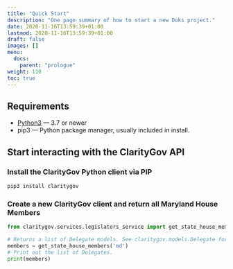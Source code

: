 ```yaml
---
title: "Quick Start"
description: "One page summary of how to start a new Doks project."
date: 2020-11-16T13:59:39+01:00
lastmod: 2020-11-16T13:59:39+01:00
draft: false
images: []
menu:
  docs:
    parent: "prologue"
weight: 110
toc: true
---
```


## Requirements

- [Python3](https://www.python.org/downloads/) — 3.7 or newer
- pip3 — Python package manager, usually included in install.

## Start interacting with the ClarityGov API

### Install the ClarityGov Python client via PIP

```bash
pip3 install claritygov
```

### Create a new ClarityGov client and return all Maryland House Members


```python
from claritygov.services.legislators_service import get_state_house_members

# Returns a list of Delegate models. See claritygov.models.Delegate for more information on the model.
members = get_state_house_members('md')
# Print out the list of Delegates.
print(members)
```